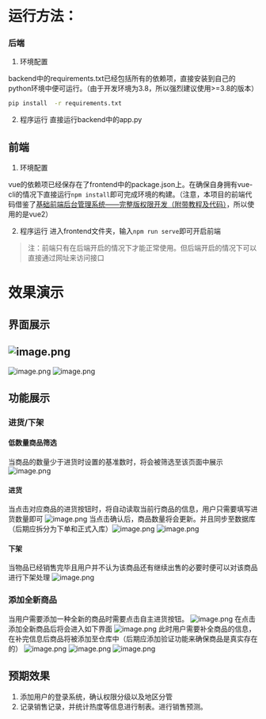 # 运行方法：
### 后端

1. 环境配置

backend中的requirements.txt已经包括所有的依赖项，直接安装到自己的python环境中便可运行。（由于开发环境为3.8，所以强烈建议使用>=3.8的版本）
```bash
pip install  -r requirements.txt
```

2. 程序运行
直接运行backend中的app.py

## 前端

1. 环境配置

vue的依赖项已经保存在了frontend中的package.json上。在确保自身拥有vue-cli的情况下直接运行`npm install`即可完成环境的构建。（注意，本项目的前端代码借鉴了[基础前端后台管理系统——完整版权限开发（附带教程及代码）](https://blog.csdn.net/nanchen_J/article/details/121477925)，所以使用的是vue2）

2. 程序运行
进入frontend文件夹，输入`npm run serve`即可开启前端
> 注：前端只有在后端开启的情况下才能正常使用。但后端开启的情况下可以直接通过网址来访问接口


# 效果演示
## 界面展示
## ![image.png](https://cdn.nlark.com/yuque/0/2023/png/40362764/1701505267348-368362e3-2681-4daa-b746-39cb5c29abec.png#averageHue=%23f2e8c8&clientId=ube801ec9-1f7d-4&from=paste&height=591&id=u345e17ed&originHeight=665&originWidth=1891&originalType=binary&ratio=0.9375&rotation=0&showTitle=false&size=95329&status=done&style=none&taskId=uebe5a51b-639d-41f6-ae8d-2dc8f0e744d&title=&width=1680.888888888889)
![image.png](https://cdn.nlark.com/yuque/0/2023/png/40362764/1701505316304-06b71f7c-bfad-47b1-be1a-b341c072486a.png#averageHue=%23fefefe&clientId=ube801ec9-1f7d-4&from=paste&height=406&id=u39d9c737&originHeight=457&originWidth=1906&originalType=binary&ratio=0.9375&rotation=0&showTitle=false&size=55503&status=done&style=none&taskId=u0e4dedfd-acc2-4dec-a729-4faaae333f6&title=&width=1694.2222222222222)
![image.png](https://cdn.nlark.com/yuque/0/2023/png/40362764/1701505326553-5b906e05-34a4-4e5e-8ad5-e1232e7075b0.png#averageHue=%23e7cfac&clientId=ube801ec9-1f7d-4&from=paste&height=475&id=u104132ff&originHeight=534&originWidth=1897&originalType=binary&ratio=0.9375&rotation=0&showTitle=false&size=75459&status=done&style=none&taskId=u25080ae9-67dd-4c29-af48-cc08d970304&title=&width=1686.2222222222222)
## 功能展示
### 进货/下架
#### 低数量商品筛选
当商品的数量少于进货时设置的基准数时，将会被筛选至该页面中展示
![image.png](https://cdn.nlark.com/yuque/0/2023/png/40362764/1701505426146-34604b1f-7013-4401-a2bf-86577a45675f.png#averageHue=%23f2f1d6&clientId=ube801ec9-1f7d-4&from=paste&height=330&id=u217efb68&originHeight=371&originWidth=1912&originalType=binary&ratio=0.9375&rotation=0&showTitle=false&size=54188&status=done&style=none&taskId=u06b5319b-66ff-4bd1-a892-44de0e5b0a9&title=&width=1699.5555555555557)
#### 进货
当点击对应商品的进货按钮时，将自动读取当前行商品的信息，用户只需要填写进货数量即可
![image.png](https://cdn.nlark.com/yuque/0/2023/png/40362764/1701505714268-7f06ec71-4818-4de8-a7be-66ad0da4678b.png#averageHue=%239d9c9c&clientId=ube801ec9-1f7d-4&from=paste&height=412&id=u0c469800&originHeight=463&originWidth=1902&originalType=binary&ratio=0.9375&rotation=0&showTitle=false&size=64635&status=done&style=none&taskId=u036c5aeb-5058-4767-8b77-33115faeff5&title=&width=1690.6666666666667)
当点击确认后，商品数量将会更新。并且同步至数据库（后期应拆分为下单和正式入库）![image.png](https://cdn.nlark.com/yuque/0/2023/png/40362764/1701507211681-ae08d554-ba7d-41b3-b2bb-5a8a1b54bd02.png#averageHue=%23979797&clientId=ube801ec9-1f7d-4&from=paste&height=379&id=u640e39d2&originHeight=426&originWidth=1897&originalType=binary&ratio=0.9375&rotation=0&showTitle=false&size=77947&status=done&style=none&taskId=u548a7841-d292-4eda-b332-8e75d9f03c0&title=&width=1686.2222222222222)
![image.png](https://cdn.nlark.com/yuque/0/2023/png/40362764/1701505780852-5ace4b05-24f6-443b-9f01-3fef60b98289.png#averageHue=%23dec7a9&clientId=ube801ec9-1f7d-4&from=paste&height=332&id=ub168e7ba&originHeight=373&originWidth=1904&originalType=binary&ratio=0.9375&rotation=0&showTitle=false&size=54098&status=done&style=none&taskId=u1688b673-2762-41af-b7f5-75a867d9359&title=&width=1692.4444444444443)

#### 下架
当物品已经销售完毕且用户并不认为该商品还有继续出售的必要时便可以对该商品进行下架处理
![image.png](https://cdn.nlark.com/yuque/0/2023/png/40362764/1701505855956-beef5ea4-4404-4f54-93bd-ef45c6c886dd.png#averageHue=%23999998&clientId=ube801ec9-1f7d-4&from=paste&height=444&id=u05a71c8f&originHeight=499&originWidth=1889&originalType=binary&ratio=0.9375&rotation=0&showTitle=false&size=73076&status=done&style=none&taskId=udf66c750-c9e0-4f86-8568-44176728304&title=&width=1679.111111111111)
### 添加全新商品
当用户需要添加一种全新的商品时需要点击自主进货按钮。
![image.png](https://cdn.nlark.com/yuque/0/2023/png/40362764/1701508913843-98b32e5d-bbbf-4822-9700-4312a70b2433.png#averageHue=%23989898&clientId=ube801ec9-1f7d-4&from=paste&height=388&id=u698c7422&originHeight=436&originWidth=1909&originalType=binary&ratio=0.9375&rotation=0&showTitle=false&size=63906&status=done&style=none&taskId=u4a7b1b56-7eb4-49da-875f-d4dc98402f4&title=&width=1696.888888888889)
在点击添加全新商品后将会进入如下界面
![image.png](https://cdn.nlark.com/yuque/0/2023/png/40362764/1701508920743-37637bc5-7f86-4a93-a4f8-9f3430e184bd.png#averageHue=%239b9b9b&clientId=ube801ec9-1f7d-4&from=paste&height=672&id=FD50i&originHeight=756&originWidth=1911&originalType=binary&ratio=0.9375&rotation=0&showTitle=false&size=111854&status=done&style=none&taskId=u46a1422c-1733-406f-ac95-ee9340d80d4&title=&width=1698.6666666666667)
此时用户需要补全商品的信息，在补完信息后商品将被添加至仓库中（后期应添加验证功能来确保商品是真实存在的）
![image.png](https://cdn.nlark.com/yuque/0/2023/png/40362764/1701509075237-7540e5ab-3be0-4f48-befe-572ddc0a5e2f.png#averageHue=%239b9a9a&clientId=ube801ec9-1f7d-4&from=paste&height=690&id=u95060cad&originHeight=776&originWidth=1899&originalType=binary&ratio=0.9375&rotation=0&showTitle=false&size=104510&status=done&style=none&taskId=ub00d6550-e810-4d23-8bb7-dfbed7d9cf3&title=&width=1688)
![image.png](https://cdn.nlark.com/yuque/0/2023/png/40362764/1701510373527-7eb3cdca-2ee7-4afb-9f48-2ac73ea0314a.png#averageHue=%238f8f8f&clientId=ube801ec9-1f7d-4&from=paste&height=544&id=ubaf5af31&originHeight=612&originWidth=1854&originalType=binary&ratio=0.9375&rotation=0&showTitle=false&size=109290&status=done&style=none&taskId=ube9adbe1-f701-407e-b14b-12bf459cb82&title=&width=1648)
![image.png](https://cdn.nlark.com/yuque/0/2023/png/40362764/1701510390228-c28de251-dbfb-4c47-ae35-fbb93491c3cd.png#averageHue=%23e0c6a6&clientId=ube801ec9-1f7d-4&from=paste&height=628&id=u85d679d9&originHeight=706&originWidth=1922&originalType=binary&ratio=0.9375&rotation=0&showTitle=false&size=101260&status=done&style=none&taskId=u61ab0149-c25d-4d46-b278-eaaf72647d0&title=&width=1708.4444444444443)


## 预期效果

1. 添加用户的登录系统，确认权限分级以及地区分管
2. 记录销售记录，并统计热度等信息进行制表。进行销售预测。
